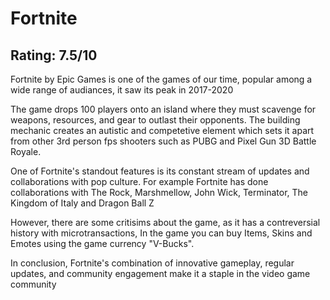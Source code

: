 </head>
<body>
  <h1>Fortnite </h1>
  <h2>Rating: 7.5/10</h2>
  <p>
Fortnite by Epic Games is one of the games of our time, popular among a wide range of audiances, it saw its peak in 2017-2020  </p>
  <p>
    The game drops 100 players onto an island where they must scavenge for weapons, resources, and gear to outlast their opponents. The building mechanic creates an autistic and competetive element which sets it apart from other 3rd person fps shooters such as PUBG and Pixel Gun 3D Battle Royale.
  </p>
  <p>
    One of Fortnite's standout features is its constant stream of updates and collaborations with pop culture. For example Fortnite has done collaborations with The Rock, Marshmellow, John Wick, Terminator, The Kingdom of Italy and Dragon Ball Z
  </p>
  <p>
    However, there are some critisims about the game, as it has a contreversial history with microtransactions, In the game you can buy Items, Skins and Emotes using the game currency "V-Bucks". 
  </p>
  <p>
    In conclusion, Fortnite's combination of innovative gameplay, regular updates, and community engagement make it a staple in the video game community
  </p>
</body>
</html>
